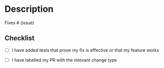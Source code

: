 <!--- 
Thanks so much for your contribution! If this is your first time contributing, please ensure that you have read the [CONTRIBUTING](https://github.com/pulumi/pulumi/blob/master/CONTRIBUTING.md) documentation.
-->

# Description

<!--- Please include a summary of the change and which issue is fixed. Please also include relevant motivation and context. -->

Fixes # (issue)

## Checklist

<!--- Please provide details if the checkbox below is to be left unchecked. -->
- [ ] I have added tests that prove my fix is effective or that my feature works
<!--- 
Please label your PR with the change type. Relevant labels are:
- [kind/bug] if this is a bug fix (non-breaking change which fixes an issue)
- [kind/enhancement] if this is a new feature (non-breaking change which adds functionality)
- [impact/breaking] if this is a breaking change (fix or feature that would cause existing functionality to not work as expected)
-->
- [ ] I have labelled my PR with the relevant change type
